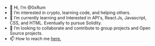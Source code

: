 - 👋 Hi, I’m @0xRum
- 👀 I’m interested in crypto, learning code, and helping others.
- 🌱 I’m currently learning and Interested in API's, React.Js, Javascript, CSS, and HTML. Eventually to pursue Solidity.
- 💞️ I’m looking to collaborate and contribute to group projects and Open Source projects.
- 📫 How to reach me <a href="https://twitter.com/0xR_2022"> here.

<!---
0xRum/0xRum is a ✨ special ✨ repository because its `README.md` (this file) appears on your GitHub profile.
You can click the Preview link to take a look at your changes.
--->
